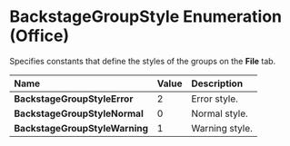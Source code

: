 
# BackstageGroupStyle Enumeration (Office)

Specifies constants that define the styles of the groups on the  **File** tab.



|**Name**|**Value**|**Description**|
|:-----|:-----|:-----|
| **BackstageGroupStyleError**|2|Error style.|
| **BackstageGroupStyleNormal**|0|Normal style.|
| **BackstageGroupStyleWarning**|1|Warning style.|
